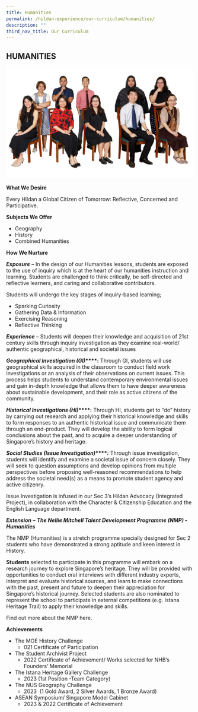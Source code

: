 ```yaml
---
title: Humanities
permalink: /hildan-experience/our-curriculum/humanities/
description: ""
third_nav_title: Our Curriculum
---
```

HUMANITIES
----------
![](/images/Staff/humanities.jpg)

**What We Desire**

Every Hildan a Global Citizen of Tomorrow: Reflective, Concerned and Participative.

**Subjects We Offer**

* Geography
* History
* Combined Humanities

**How We Nurture**

**_Exposure_** – In the design of our Humanities lessons, students are exposed to the use of inquiry which is at the heart of our humanities instruction and learning. Students are challenged to think critically, be self-directed and reflective learners, and caring and collaborative contributors.

Students will undergo the key stages of inquiry-based learning;

*   Sparking Curiosity
*   Gathering Data & Information
*   Exercising Reasoning
*   Reflective Thinking

**_Experience_** – Students will deepen their knowledge and acquisition of 21st century skills through inquiry investigation as they examine real-world/ authentic geographical, historical and societal issues

**_Geographical Investigation (GI)_****:** Through GI, students will use geographical skills acquired in the classroom to conduct field work investigations or an analysis of their observations on current issues. This process helps students to understand contemporary environmental issues and gain in-depth knowledge that allows them to have deeper awareness about sustainable development, and their role as active citizens of the community.

**_Historical Investigations (HI)_****:** Through HI, students get to “do” history by carrying out research and applying their historical knowledge and skills to form responses to an authentic historical issue and communicate them through an end-product. They will develop the ability to form logical conclusions about the past, and to acquire a deeper understanding of Singapore’s history and heritage.

**_Social Studies (Issue Investigation)_****_:_** Through issue investigation, students will identify and examine a societal issue of concern closely. They will seek to question assumptions and develop opinions from multiple perspectives before proposing well-reasoned recommendations to help address the societal need(s) as a means to promote student agency and active citizenry.

Issue Investigation is infused in our Sec 3’s Hildan Advocacy (Integrated Project), in collaboration with the Character & Citizenship Education and the English Language department.

**_Extension_** – **_The Nellie Mitchell Talent Development Programme (NMP) - Humanities_**

The NMP (Humanities) is a stretch programme specially designed for Sec 2 students who have demonstrated a strong aptitude and keen interest in History.

**Students** selected to participate in this programme will embark on a research journey to explore Singapore’s heritage. They will be provided with opportunities to conduct oral interviews with different industry experts, interpret and evaluate historical sources, and learn to make connections with the past, present and future to deepen their appreciation for Singapore’s historical journey. Selected students are also nominated to represent the school to participate in external competitions (e.g. Istana Heritage Trail) to apply their knowledge and skills.

Find out more about the NMP here.

**Achievements**

* The MOE History Challenge
	* 021 Certificate of Participation
* The Student Archivist Project
	* 2022 Certificate of Achievement/ Works selected for NHB’s Founders’ Memorial
* The Istana Heritage Gallery Challenge
	* 2023 (1st Position -Team Category)
* The NUS Geography Challenge
	* 2023  (1 Gold Award, 2 Silver Awards, 1 Bronze Award)
* ASEAN Symposium/ Singapore Model Cabinet
	* 2023 & 2022 Certificate of Achievement